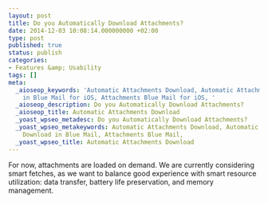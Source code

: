```yaml
---
layout: post
title: Do you Automatically Download Attachments?
date: 2014-12-03 10:08:14.000000000 +02:00
type: post
published: true
status: publish
categories:
- Features &amp; Usability
tags: []
meta:
  _aioseop_keywords: 'Automatic Attachments Download, Automatic Attachments Download
    in Blue Mail for iOS, Attachments Blue Mail for iOS, '
  _aioseop_description: Do you Automatically Download Attachments?
  _aioseop_title: Automatic Attachments Download
  _yoast_wpseo_metadesc: Do you Automatically Download Attachments?
  _yoast_wpseo_metakeywords: Automatic Attachments Download, Automatic Attachments
    Download in Blue Mail, Attachments Blue Mail,
  _yoast_wpseo_title: Automatic Attachments Download
---
```


For now, attachments are loaded on demand. We are currently considering smart fetches, as we want to balance good experience with smart resource utilization: data transfer, battery life preservation, and memory management.
